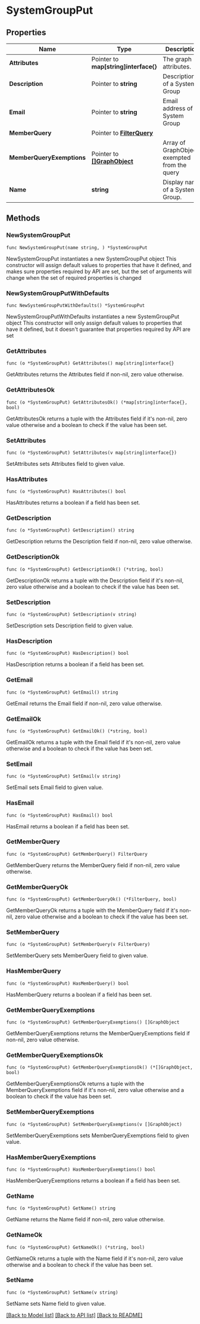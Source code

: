 # SystemGroupPut

## Properties

Name | Type | Description | Notes
------------ | ------------- | ------------- | -------------
**Attributes** | Pointer to **map[string]interface{}** | The graph attributes. | [optional] 
**Description** | Pointer to **string** | Description of a System Group | [optional] 
**Email** | Pointer to **string** | Email address of a System Group | [optional] 
**MemberQuery** | Pointer to [**FilterQuery**](FilterQuery.md) |  | [optional] 
**MemberQueryExemptions** | Pointer to [**[]GraphObject**](GraphObject.md) | Array of GraphObjects exempted from the query | [optional] 
**Name** | **string** | Display name of a System Group. | 

## Methods

### NewSystemGroupPut

`func NewSystemGroupPut(name string, ) *SystemGroupPut`

NewSystemGroupPut instantiates a new SystemGroupPut object
This constructor will assign default values to properties that have it defined,
and makes sure properties required by API are set, but the set of arguments
will change when the set of required properties is changed

### NewSystemGroupPutWithDefaults

`func NewSystemGroupPutWithDefaults() *SystemGroupPut`

NewSystemGroupPutWithDefaults instantiates a new SystemGroupPut object
This constructor will only assign default values to properties that have it defined,
but it doesn't guarantee that properties required by API are set

### GetAttributes

`func (o *SystemGroupPut) GetAttributes() map[string]interface{}`

GetAttributes returns the Attributes field if non-nil, zero value otherwise.

### GetAttributesOk

`func (o *SystemGroupPut) GetAttributesOk() (*map[string]interface{}, bool)`

GetAttributesOk returns a tuple with the Attributes field if it's non-nil, zero value otherwise
and a boolean to check if the value has been set.

### SetAttributes

`func (o *SystemGroupPut) SetAttributes(v map[string]interface{})`

SetAttributes sets Attributes field to given value.

### HasAttributes

`func (o *SystemGroupPut) HasAttributes() bool`

HasAttributes returns a boolean if a field has been set.

### GetDescription

`func (o *SystemGroupPut) GetDescription() string`

GetDescription returns the Description field if non-nil, zero value otherwise.

### GetDescriptionOk

`func (o *SystemGroupPut) GetDescriptionOk() (*string, bool)`

GetDescriptionOk returns a tuple with the Description field if it's non-nil, zero value otherwise
and a boolean to check if the value has been set.

### SetDescription

`func (o *SystemGroupPut) SetDescription(v string)`

SetDescription sets Description field to given value.

### HasDescription

`func (o *SystemGroupPut) HasDescription() bool`

HasDescription returns a boolean if a field has been set.

### GetEmail

`func (o *SystemGroupPut) GetEmail() string`

GetEmail returns the Email field if non-nil, zero value otherwise.

### GetEmailOk

`func (o *SystemGroupPut) GetEmailOk() (*string, bool)`

GetEmailOk returns a tuple with the Email field if it's non-nil, zero value otherwise
and a boolean to check if the value has been set.

### SetEmail

`func (o *SystemGroupPut) SetEmail(v string)`

SetEmail sets Email field to given value.

### HasEmail

`func (o *SystemGroupPut) HasEmail() bool`

HasEmail returns a boolean if a field has been set.

### GetMemberQuery

`func (o *SystemGroupPut) GetMemberQuery() FilterQuery`

GetMemberQuery returns the MemberQuery field if non-nil, zero value otherwise.

### GetMemberQueryOk

`func (o *SystemGroupPut) GetMemberQueryOk() (*FilterQuery, bool)`

GetMemberQueryOk returns a tuple with the MemberQuery field if it's non-nil, zero value otherwise
and a boolean to check if the value has been set.

### SetMemberQuery

`func (o *SystemGroupPut) SetMemberQuery(v FilterQuery)`

SetMemberQuery sets MemberQuery field to given value.

### HasMemberQuery

`func (o *SystemGroupPut) HasMemberQuery() bool`

HasMemberQuery returns a boolean if a field has been set.

### GetMemberQueryExemptions

`func (o *SystemGroupPut) GetMemberQueryExemptions() []GraphObject`

GetMemberQueryExemptions returns the MemberQueryExemptions field if non-nil, zero value otherwise.

### GetMemberQueryExemptionsOk

`func (o *SystemGroupPut) GetMemberQueryExemptionsOk() (*[]GraphObject, bool)`

GetMemberQueryExemptionsOk returns a tuple with the MemberQueryExemptions field if it's non-nil, zero value otherwise
and a boolean to check if the value has been set.

### SetMemberQueryExemptions

`func (o *SystemGroupPut) SetMemberQueryExemptions(v []GraphObject)`

SetMemberQueryExemptions sets MemberQueryExemptions field to given value.

### HasMemberQueryExemptions

`func (o *SystemGroupPut) HasMemberQueryExemptions() bool`

HasMemberQueryExemptions returns a boolean if a field has been set.

### GetName

`func (o *SystemGroupPut) GetName() string`

GetName returns the Name field if non-nil, zero value otherwise.

### GetNameOk

`func (o *SystemGroupPut) GetNameOk() (*string, bool)`

GetNameOk returns a tuple with the Name field if it's non-nil, zero value otherwise
and a boolean to check if the value has been set.

### SetName

`func (o *SystemGroupPut) SetName(v string)`

SetName sets Name field to given value.



[[Back to Model list]](../README.md#documentation-for-models) [[Back to API list]](../README.md#documentation-for-api-endpoints) [[Back to README]](../README.md)



